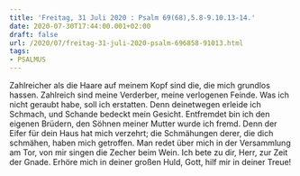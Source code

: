 ```yaml
---
title: 'Freitag, 31 Juli 2020 : Psalm 69(68),5.8-9.10.13-14.'
date: 2020-07-30T17:44:00.001+02:00
draft: false
url: /2020/07/freitag-31-juli-2020-psalm-696858-91013.html
tags: 
- PSALMUS
---
```


Zahlreicher als die Haare auf meinem Kopf sind die, die mich grundlos hassen. Zahlreich sind meine Verderber, meine verlogenen Feinde. Was ich nicht geraubt habe, soll ich erstatten. Denn deinetwegen erleide ich Schmach, und Schande bedeckt mein Gesicht. Entfremdet bin ich den eigenen Brüdern, den Söhnen meiner Mutter wurde ich fremd. Denn der Eifer für dein Haus hat mich verzehrt; die Schmähungen derer, die dich schmähen, haben mich getroffen. Man redet über mich in der Versammlung am Tor, von mir singen die Zecher beim Wein. Ich bete zu dir, Herr, zur Zeit der Gnade. Erhöre mich in deiner großen Huld, Gott, hilf mir in deiner Treue!